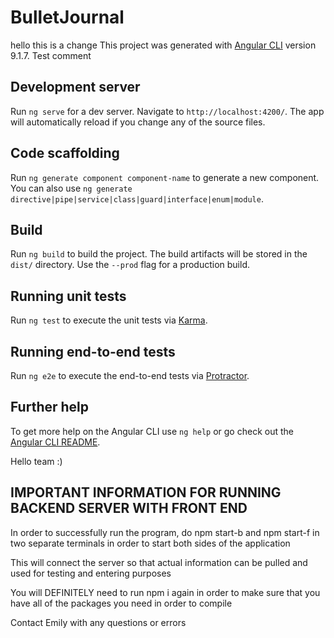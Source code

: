 # BulletJournal
 hello this is a change
This project was generated with [Angular CLI](https://github.com/angular/angular-cli) version 9.1.7.
Test comment
## Development server

Run `ng serve` for a dev server. Navigate to `http://localhost:4200/`. The app will automatically reload if you change any of the source files.

## Code scaffolding

Run `ng generate component component-name` to generate a new component. You can also use `ng generate directive|pipe|service|class|guard|interface|enum|module`.

## Build
Run `ng build` to build the project. The build artifacts will be stored in the `dist/` directory. Use the `--prod` flag for a production build.

## Running unit tests

Run `ng test` to execute the unit tests via [Karma](https://karma-runner.github.io).

## Running end-to-end tests

Run `ng e2e` to execute the end-to-end tests via [Protractor](http://www.protractortest.org/).

## Further help

To get more help on the Angular CLI use `ng help` or go check out the [Angular CLI README](https://github.com/angular/angular-cli/blob/master/README.md).



Hello team :)

## IMPORTANT INFORMATION FOR RUNNING BACKEND SERVER WITH FRONT END

In order to successfully run the program, do npm start-b and npm start-f in two separate terminals in order to start both sides of the application

This will connect the server so that actual information can be pulled and used for testing and entering purposes

You will DEFINITELY need to run npm i again in order to make sure that you have all of the packages you need in order to compile

Contact Emily with any questions or errors 

